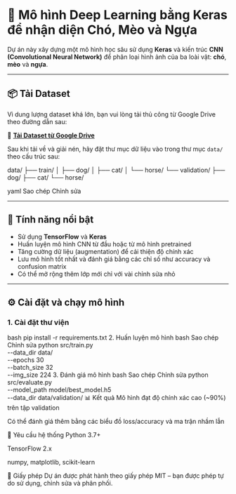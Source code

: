 # 🐾 Mô hình Deep Learning bằng Keras để nhận diện Chó, Mèo và Ngựa

Dự án này xây dựng một mô hình học sâu sử dụng **Keras** và kiến trúc **CNN (Convolutional Neural Network)** để phân loại hình ảnh của ba loài vật: **chó**, **mèo** và **ngựa**.

---

## 📦 Tải Dataset

Vì dung lượng dataset khá lớn, bạn vui lòng tải thủ công từ Google Drive theo đường dẫn sau:

🔗 **[Tải Dataset từ Google Drive](https://drive.google.com/drive/folders/1v0GWNR_spJMUY24n9VLlm2kwhqRXepj9?usp=sharing)**

Sau khi tải về và giải nén, hãy đặt thư mục dữ liệu vào trong thư mục `data/` theo cấu trúc sau:

data/
├── train/
│ ├── dog/
│ ├── cat/
│ └── horse/
└── validation/
├── dog/
├── cat/
└── horse/

yaml
Sao chép
Chỉnh sửa

---

## 🚀 Tính năng nổi bật

- Sử dụng **TensorFlow** và **Keras**
- Huấn luyện mô hình CNN từ đầu hoặc từ mô hình pretrained
- Tăng cường dữ liệu (augmentation) để cải thiện độ chính xác
- Lưu mô hình tốt nhất và đánh giá bằng các chỉ số như accuracy và confusion matrix
- Có thể mở rộng thêm lớp mới chỉ với vài chỉnh sửa nhỏ

---

## ⚙️ Cài đặt và chạy mô hình

### 1. Cài đặt thư viện
bash
pip install -r requirements.txt
2. Huấn luyện mô hình
bash
Sao chép
Chỉnh sửa
python src/train.py \
  --data_dir data/ \
  --epochs 30 \
  --batch_size 32 \
  --img_size 224
3. Đánh giá mô hình
bash
Sao chép
Chỉnh sửa
python src/evaluate.py \
  --model_path model/best_model.h5 \
  --data_dir data/validation/
📊 Kết quả
Mô hình đạt độ chính xác cao (~90%) trên tập validation

Có thể đánh giá thêm bằng các biểu đồ loss/accuracy và ma trận nhầm lẫn

🧠 Yêu cầu hệ thống
Python 3.7+

TensorFlow 2.x

numpy, matplotlib, scikit-learn

📜 Giấy phép
Dự án được phát hành theo giấy phép MIT – bạn được phép tự do sử dụng, chỉnh sửa và phân phối.
